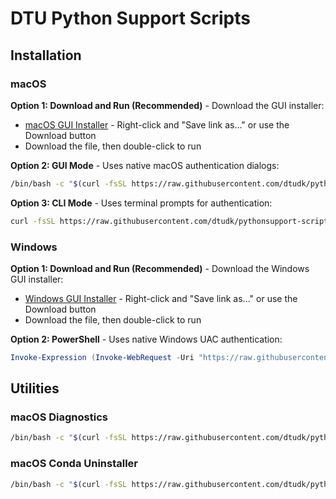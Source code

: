 # DTU Python Support Scripts
## Installation

### macOS

**Option 1: Download and Run (Recommended)** - Download the GUI installer:
- [macOS GUI Installer](https://github.com/dtudk/pythonsupport-scripts/blob/main/MacOS/releases/dtu-python-installer-macos-gui.sh) - Right-click and "Save link as..." or use the Download button
- Download the file, then double-click to run

**Option 2: GUI Mode** - Uses native macOS authentication dialogs:
```bash
/bin/bash -c "$(curl -fsSL https://raw.githubusercontent.com/dtudk/pythonsupport-scripts/main/MacOS/releases/dtu-python-installer-macos.sh)"
```

**Option 3: CLI Mode** - Uses terminal prompts for authentication:
```bash
curl -fsSL https://raw.githubusercontent.com/dtudk/pythonsupport-scripts/main/MacOS/releases/dtu-python-installer-macos.sh -o installer.sh && chmod +x installer.sh && ./installer.sh --cli
```

### Windows

**Option 1: Download and Run (Recommended)** - Download the Windows GUI installer:
- [Windows GUI Installer](https://github.com/dtudk/pythonsupport-scripts/blob/main/Windows/releases/dtu-python-installer-windows-gui.bat) - Right-click and "Save link as..." or use the Download button
- Download the file, then double-click to run

**Option 2: PowerShell** - Uses native Windows UAC authentication:
```powershell
Invoke-Expression (Invoke-WebRequest -Uri "https://raw.githubusercontent.com/dtudk/pythonsupport-scripts/main/Windows/install.ps1" -UseBasicParsing).Content
```

## Utilities

### macOS Diagnostics
```bash
/bin/bash -c "$(curl -fsSL https://raw.githubusercontent.com/dtudk/pythonsupport-scripts/main/MacOS/Components/Diagnostics/simple_report.sh)"
```

### macOS Conda Uninstaller
```bash
/bin/bash -c "$(curl -fsSL https://raw.githubusercontent.com/dtudk/pythonsupport-scripts/main/MacOS/Components/Core/uninstall_conda.sh)"
```
